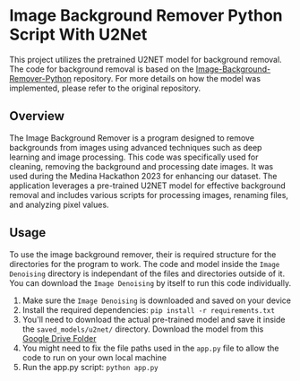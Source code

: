 # Image Background Remover Python Script With U2Net

This project utilizes the pretrained U2NET model for background removal. The code for background removal is based on the [Image-Background-Remover-Python](https://github.com/hassancs91/Image-Background-Remover-Python) repository. For more details on how the model was implemented, please refer to the original repository.

## Overview
The Image Background Remover is a program designed to remove backgrounds from images using advanced techniques such as deep learning and image processing. This code was specifically used for cleaning, removing the background and processing date images. It was used during the Medina Hackathon 2023 for enhancing our dataset. The application leverages a pre-trained U2NET model for effective background removal and includes various scripts for processing images, renaming files, and analyzing pixel values.

## Usage
To use the image background remover, their is required structure for the directories for the program to work. The code and model inside the `Image Denoising` directory is independant of the files and directories outside of it. You can download the `Image Denoising` by itself to run this code individually.
1. Make sure the `Image Denoising` is downloaded and saved on your device
2. Install the required dependencies: `pip install -r requirements.txt`
3. You'll need to download the actual pre-trained model and save it inside the `saved_models/u2net/` directory. Download the model from this [Google Drive Folder](https://drive.google.com/file/d/1ao1ovG1Qtx4b7EoskHXmi2E9rp5CHLcZ/view)
4. You might need to fix the file paths used in the `app.py` file to allow the code to run on your own local machine
5. Run the app.py script: `python app.py`
